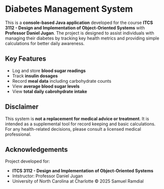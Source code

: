 # Diabetes Management System 

This is a **console-based Java application** developed for the course **ITCS 3112 - Design and Implementation of Object-Oriented Systems** with **Professor Daniel Jugan**. The project is designed to assist individuals with managing their diabetes by tracking key health metrics and providing simple calculations for better daily awareness. 

## Key Features 
- Log and store **blood sugar readings**
- Track **insulin dosages**
- Record **meal data** including carbohydrate counts
- View **average blood sugar levels**
- View **total daily cabrohydrate intake**

## Disclaimer 

This system is **not a replacement for medical advice or treatment**. It is intended as a supplemental tool for record keeping and basic calculations. For any health-related decisions, please consult a licensed medical professional. 

## Acknowledgements
Project developed for: 
- **ITCS 3112 - Design and Implementation of Object-Oriented Systems**
- Intstructor: Professor Daniel Jugan
- University of North Carolina at Charlotte
© 2025 Samuel Ramdial
